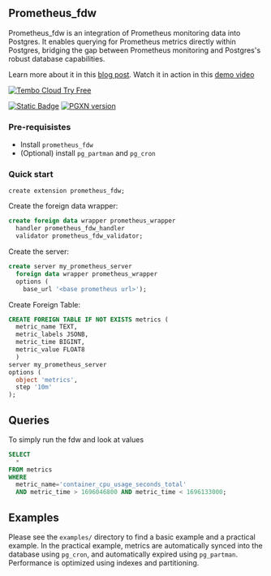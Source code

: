 ## Prometheus_fdw

Prometheus_fdw is an integration of Prometheus monitoring data into Postgres. It enables querying for Prometheus metrics directly within Postgres, bridging the gap between Prometheus monitoring and Postgres's robust database capabilities.

Learn more about it in this [blog post](https://tembo.io/blog/monitoring-with-prometheus-fdw). 
Watch it in action in this [demo video](https://youtu.be/LVuH4RtNQss)

[![Tembo Cloud Try Free](https://tembo.io/tryFreeButton.svg)](https://cloud.tembo.io/sign-up)

[![Static Badge](https://img.shields.io/badge/%40tembo-community?logo=slack&label=slack)](https://join.slack.com/t/tembocommunity/shared_invite/zt-20dtnhcmo-pLNV7_Aobi50TdTLpfQ~EQ)
[![PGXN version](https://badge.fury.io/pg/prometheus_fdw.svg)](https://pgxn.org/dist/prometheus_fdw/)

### Pre-requisistes

- Install `prometheus_fdw`
- (Optional) install `pg_partman` and `pg_cron`

### Quick start

`create extension prometheus_fdw;`

Create the foreign data wrapper:

```sql
create foreign data wrapper prometheus_wrapper
  handler prometheus_fdw_handler
  validator prometheus_fdw_validator;
```

Create the server:

```sql
create server my_prometheus_server
  foreign data wrapper prometheus_wrapper
  options (
    base_url '<base prometheus url>');
```

Create Foreign Table:

```sql
CREATE FOREIGN TABLE IF NOT EXISTS metrics (
  metric_name TEXT,
  metric_labels JSONB,
  metric_time BIGINT,
  metric_value FLOAT8
  )
server my_prometheus_server
options (
  object 'metrics',
  step '10m'
);
```

## Queries

To simply run the fdw and look at values

```sql
SELECT
  *
FROM metrics
WHERE
  metric_name='container_cpu_usage_seconds_total'
  AND metric_time > 1696046800 AND metric_time < 1696133000;
```

## Examples

Please see the `examples/` directory to find a basic example and a practical example. In the practical example, metrics are automatically synced into the database using `pg_cron`, and automatically expired using `pg_partman`. Performance is optimized using indexes and partitioning.
